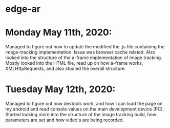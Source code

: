 # edge-ar


# Monday May 11th, 2020: 
Managed to figure out how to update the modified the .js file containing the image-tracking        implementation. Issue was browser cache related. Also looked into the structure of the a-frame implementation of image tracking. Mostly looked into the HTML file, read up on how a-frame works, XMLHttpRequests, and also studied the overall structure. 

# Tuesday May 12th, 2020: 
Managed to figure out how devtools work, and how I can load the page on my android and read console values on the main development device (PC). Started looking more into the structure of the image tracking build, how parameters are set and how video's are being recorded.
